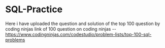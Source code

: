 # SQL-Practice
Here i have uploaded the question and solution of the top 100 question by coding ninjas 
link of 100 question on coding ninjas --
https://www.codingninjas.com/codestudio/problem-lists/top-100-sql-problems
